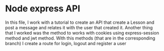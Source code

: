 # Node express API

<p>In this file, I work with a tutorial to create an API that create a Lesson and post 
a message and relates it with the user that created it.
Another thing that I worked was the method to works with cookies using express-session method and 
jwt method. With this methods (that are in the corresponding branch) I create a route for 
login, logout and register a user</p>
